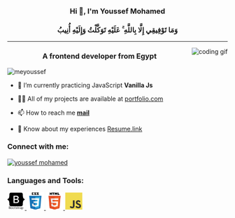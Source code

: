 <h3 align="center">Hi 👋, I'm Youssef Mohamed</h1>
<h3 align="center">وَمَا تَوْفِيقِي إِلَّا بِاللَّهِ ۚ عَلَيْهِ تَوَكَّلْتُ وَإِلَيْهِ أُنِيبُ</h3>

<hr>

<img align="right" src="https://cdn.dribbble.com/users/1059583/screenshots/4171367/media/34e69eb61a7bd8dea1c957a8b82605a7.gif" alt="coding gif">
<h3 align="center">A frontend developer from Egypt</h3>

<p align="left"> <img src="https://komarev.com/ghpvc/?username=meyoussef&label=Profile%20views&color=0e75b6&style=flat" alt="meyoussef" /> </p>

- 🌱 I’m currently practicing JavaScript **Vanilla Js**

- 👨‍💻 All of my projects are available at [portfolio.com](portfolio.com)

- 📫 How to reach me **<a href = "mailto:YoussefMohamedElgohre1@gmail.com">mail</a>**

- 📄 Know about my experiences [Resume.link](Resume.link)

<h3 align="left">Connect with me:</h3>
<p align="left">
<a href="https://www.linkedin.com/in/youssef-mohamed-73663b22b" target="blank"><img align="center" src="https://raw.githubusercontent.com/rahuldkjain/github-profile-readme-generator/master/src/images/icons/Social/linked-in-alt.svg" alt="youssef mohamed" height="30" width="40" /></a>
</p>

<h3 align="left">Languages and Tools:</h3>
<p align="left"> <a href="https://getbootstrap.com" target="_blank" rel="noreferrer"> <img src="https://raw.githubusercontent.com/devicons/devicon/master/icons/bootstrap/bootstrap-plain-wordmark.svg" alt="bootstrap" width="40" height="40"/> </a> <a href="https://www.w3schools.com/css/" target="_blank" rel="noreferrer"> <img src="https://raw.githubusercontent.com/devicons/devicon/master/icons/css3/css3-original-wordmark.svg" alt="css3" width="40" height="40"/> </a> <a href="https://www.w3.org/html/" target="_blank" rel="noreferrer"> <img src="https://raw.githubusercontent.com/devicons/devicon/master/icons/html5/html5-original-wordmark.svg" alt="html5" width="40" height="40"/> </a> <a href="https://developer.mozilla.org/en-US/docs/Web/JavaScript" target="_blank" rel="noreferrer"> <img src="https://raw.githubusercontent.com/devicons/devicon/master/icons/javascript/javascript-original.svg" alt="javascript" width="40" height="40"/> </a> </p>
